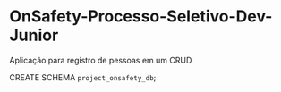 # OnSafety-Processo-Seletivo-Dev-Junior
Aplicação para registro de pessoas em um CRUD

CREATE SCHEMA `project_onsafety_db`;
